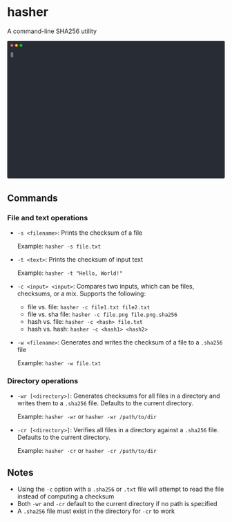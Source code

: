 # hasher

A command-line SHA256 utility

<img src="./assets/demo.svg" alt="demo" style="zoom: 50%;" />

## Commands

### File and text operations

- `-s <filename>`: Prints the checksum of a file

  

  Example: `hasher -s file.txt`

- `-t <text>`: Prints the checksum of input text

  

  Example: `hasher -t "Hello, World!"`

- `-c <input> <input>`: Compares two inputs, which can be files, checksums, or a mix. Supports the following:  

  - file vs. file: `hasher -c file1.txt file2.txt`  
  - file vs. sha file: `hasher -c file.png file.png.sha256`  
  - hash vs. file: `hasher -c <hash> file.txt`  
  - hash vs. hash: `hasher -c <hash1> <hash2>`

- `-w <filename>`: Generates and writes the checksum of a file to a `.sha256` file 

  

  Example: `hasher -w file.txt`

### Directory operations

- `-wr [<directory>]`: Generates checksums for all files in a directory and writes them to a `.sha256` file. Defaults to the current directory. 

  

  Example: `hasher -wr` or `hasher -wr /path/to/dir`

- `-cr [<directory>]`: Verifies all files in a directory against a `.sha256` file. Defaults to the current directory. 

  

  Example: `hasher -cr` or `hasher -cr /path/to/dir`

## Notes

- Using the `-c` option with a `.sha256` or `.txt` file will attempt to read the file instead of computing a checksum
- Both `-wr` and `-cr` default to the current directory if no path is specified
- A `.sha256` file must exist in the directory for `-cr` to work